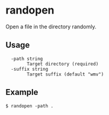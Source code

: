 # randopen

Open a file in the directory randomly.

## Usage

```
  -path string
    	Target directory (required)
  -suffix string
    	Target suffix (default "wmv")
```

## Example

```
$ randopen -path .
```